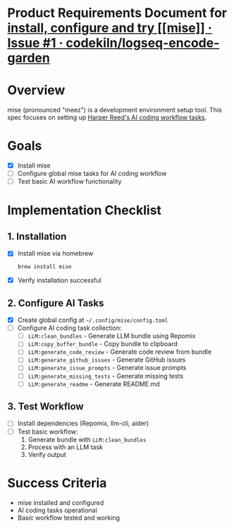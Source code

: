 # Product Requirements Document for [install, configure and try [[mise]] · Issue #1 · codekiln/logseq-encode-garden](https://github.com/codekiln/logseq-encode-garden/issues/1) 

# Overview
mise (pronounced "meez") is a development environment setup tool. This spec focuses on setting up [Harper Reed's AI coding workflow tasks](https://harper.blog/2025/02/16/my-llm-codegen-workflow-atm/).

# Goals
- [x] Install mise
- [ ] Configure global mise tasks for AI coding workflow
- [ ] Test basic AI workflow functionality

# Implementation Checklist

## 1. Installation
- [x] Install mise via homebrew
  ```bash
  brew install mise
  ```
- [x] Verify installation successful

## 2. Configure AI Tasks
- [x] Create global config at `~/.config/mise/config.toml`
- [ ] Configure AI coding task collection:
  - [ ] `LLM:clean_bundles` - Generate LLM bundle using Repomix
  - [ ] `LLM:copy_buffer_bundle` - Copy bundle to clipboard
  - [ ] `LLM:generate_code_review` - Generate code review from bundle
  - [ ] `LLM:generate_github_issues` - Generate GitHub issues
  - [ ] `LLM:generate_issue_prompts` - Generate issue prompts
  - [ ] `LLM:generate_missing_tests` - Generate missing tests
  - [ ] `LLM:generate_readme` - Generate README.md

## 3. Test Workflow
- [ ] Install dependencies (Repomix, llm-cli, aider)
- [ ] Test basic workflow:
  1. Generate bundle with `LLM:clean_bundles`
  2. Process with an LLM task
  3. Verify output

# Success Criteria
- mise installed and configured
- AI coding tasks operational
- Basic workflow tested and working

